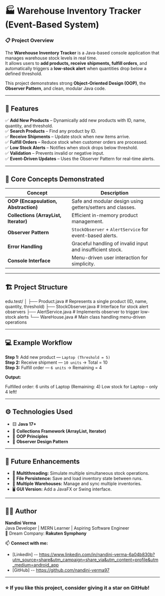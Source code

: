 # 🏭 Warehouse Inventory Tracker (Event-Based System)

### 📋 Project Overview
The **Warehouse Inventory Tracker** is a Java-based console application that manages warehouse stock levels in real time.  
It allows users to **add products, receive shipments, fulfill orders**, and automatically triggers a **low-stock alert** when quantities drop below a defined threshold.  

This project demonstrates strong **Object-Oriented Design (OOP)**, the **Observer Pattern**, and clean, modular Java code.

---

## 🚀 Features

✅ **Add New Products** – Dynamically add new products with ID, name, quantity, and threshold.  
✅ **Search Products** – Find any product by ID.  
✅ **Receive Shipments** – Update stock when new items arrive.  
✅ **Fulfill Orders** – Reduce stock when customer orders are processed.  
✅ **Low Stock Alerts** – Notifies when stock drops below threshold.  
✅ **Validation** – Prevents invalid or negative input.  
✅ **Event-Driven Updates** – Uses the Observer Pattern for real-time alerts.

---

## 🧠 Core Concepts Demonstrated

| Concept | Description |
|----------|--------------|
| **OOP (Encapsulation, Abstraction)** | Safe and modular design using getters/setters and classes. |
| **Collections (ArrayList, Iterator)** | Efficient in-memory product management. |
| **Observer Pattern** | `StockObserver` + `AlertService` for event-based alerts. |
| **Error Handling** | Graceful handling of invalid input and insufficient stock. |
| **Console Interface** | Menu-driven user interaction for simplicity. |

---

## 🏗️ Project Structure

edu.test/
│
├── Product.java # Represents a single product (ID, name, quantity, threshold)
├── StockObserver.java # Interface for stock alert observers
├── AlertService.java # Implements observer to trigger low-stock alerts
└── WareHouse.java # Main class handling menu-driven operations


---

## 💻 Example Workflow

**Step 1:** Add new product — `Laptop (Threshold = 5)`  
**Step 2:** Receive shipment — `10 units` → Total = 10  
**Step 3:** Fulfill order — `6 units` → Remaining = 4  

**Output:**

Fulfilled order: 6 units of Laptop (Remaining: 4)
Low stock for Laptop – only 4 left!


---

## ⚙️ Technologies Used

- 🟨 **Java 17+**
- 🧩 **Collections Framework (ArrayList, Iterator)**
- 🧱 **OOP Principles**
- 🔔 **Observer Design Pattern**

---

## 🧩 Future Enhancements

- 🧵 **Multithreading:** Simulate multiple simultaneous stock operations.  
- 💾 **File Persistence:** Save and load inventory state between runs.  
- 🏬 **Multiple Warehouses:** Manage and sync multiple inventories.  
- 🖥️ **GUI Version:** Add a JavaFX or Swing interface.

---


## 👩‍💻 Author

**Nandini Verma**  
Java Developer | MERN Learner | Aspiring Software Engineer  
💼 Dream Company: **Rakuten Symphony**

📫 **Connect with me:**  
- [LinkedIn] -- https://www.linkedin.com/in/nandini-verma-6a04b830b?utm_source=share&utm_campaign=share_via&utm_content=profile&utm_medium=android_app  
- [GitHub] -- https://github.com/nandini-verma97

---

### ⭐ If you like this project, consider giving it a star on GitHub!




